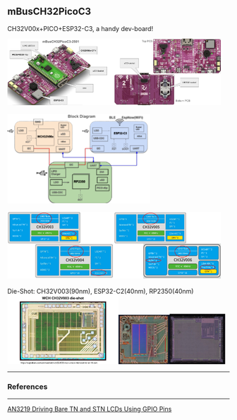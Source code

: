 ## mBusCH32PicoC3
CH32V00x+PICO+ESP32-C3, a handy dev-board!

<img src="PIC/mBusCh32PicoC3_iso.png" width=48%><img src="PIC/mBusCh32PicoC3_TopBot.png" width=48%> <br>
<br>
<img src="PIC/mBusCh32PicoC3_BlockDiag.png" width=64%> <br>
<br>
<img src="PIC/mBusCh32PicoC3_003004.png" width=48%><img src="PIC/mBusCh32PicoC3_005006.png" width=48%> <br>
<br>
Die-Shot: CH32V003(90nm), ESP32-C2(40nm), RP2350(40nm) <br>
<img src="PIC/mBusCh32PicoC3_003Die.png" width=50%><img src="PIC/ESP32-C2-40nm.jpg" width=23%><img src="PIC/RP2350-40nm.jpg" width=25%> <br>

---
### References
---
[AN3219 Driving Bare TN and STN LCDs Using GPIO Pins](https://www.nxp.com/docs/en/application-note/AN3219.pdf)

